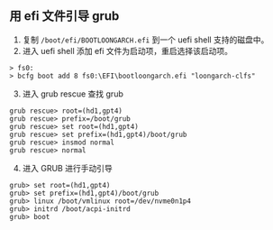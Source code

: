 
## 用 efi 文件引导 grub

1. 复制 `/boot/efi/BOOTLOONGARCH.efi` 到一个 uefi shell 支持的磁盘中。
2. 进入 uefi shell 添加 efi 文件为启动项，重启选择该启动项。

```UEFI
> fs0:
> bcfg boot add 8 fs0:\EFI\bootloongarch.efi "loongarch-clfs"
```

3. 进入 grub rescue 查找 grub

```grub rescue
grub rescue> root=(hd1,gpt4)
grub rescue> prefix=/boot/grub
grub rescue> set root=(hd1,gpt4)
grub rescue> set prefix=(hd1,gpt4)/boot/grub
grub rescue> insmod normal
grub rescue> normal
```

4. 进入 GRUB 进行手动引导

```grub
grub> set root=(hd1,gpt4)
grub> set prefix=(hd1,gpt4)/boot/grub
grub> linux /boot/vmlinux root=/dev/nvme0n1p4
grub> initrd /boot/acpi-initrd
grub> boot
```